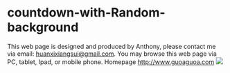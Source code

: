 # countdown-with-Random-background
This web page is designed and produced by Anthony, please contact me via email: huanxixiangsui@gmail.com.  You may browse this web page via PC, tablet, Ipad, or mobile phone.
Homepage  http://www.guoaguoa.com
<img src="http://guoaguoa.com/subcribe/Countdown-with-Random-background.jpg"/>
